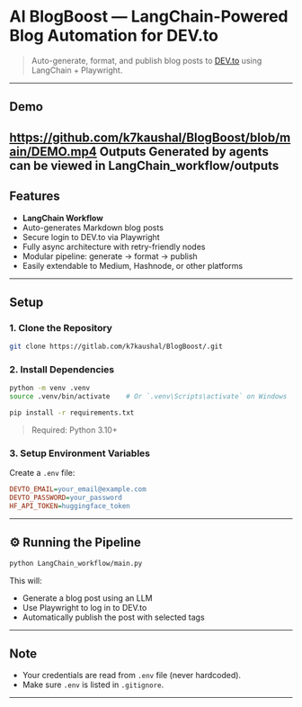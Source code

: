 # AI BlogBoost — LangChain-Powered Blog Automation for DEV.to

>  Auto-generate, format, and publish blog posts to [DEV.to](https://dev.to) using LangChain + Playwright.

---

## Demo
https://github.com/k7kaushal/BlogBoost/blob/main/DEMO.mp4
Outputs Generated by agents can be viewed in **LangChain_workflow/outputs**
---

## Features

- **LangChain  Workflow**
- Auto-generates Markdown blog posts
- Secure login to DEV.to via Playwright
- Fully async architecture with retry-friendly nodes
- Modular pipeline: generate → format → publish
- Easily extendable to Medium, Hashnode, or other platforms

---

## Setup

### 1. Clone the Repository

```bash
git clone https://gitlab.com/k7kaushal/BlogBoost/.git
```

### 2. Install Dependencies

```bash
python -m venv .venv
source .venv/bin/activate    # Or `.venv\Scripts\activate` on Windows

pip install -r requirements.txt
```

> Required: Python 3.10+

### 3. Setup Environment Variables

Create a `.env` file:

```ini
DEVTO_EMAIL=your_email@example.com
DEVTO_PASSWORD=your_password
HF_API_TOKEN=huggingface_token
```

---

## ⚙️ Running the Pipeline

```bash
python LangChain_workflow/main.py
```

This will:
- Generate a blog post using an LLM
- Use Playwright to log in to DEV.to
- Automatically publish the post with selected tags

---

## Note

- Your credentials are read from `.env` file (never hardcoded).
- Make sure `.env` is listed in `.gitignore`.

---


